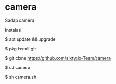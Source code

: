 # camera

Sadap camera

Instalasi

$ apt update && upgrade

$ pkg install git

$ git clone https://github.com/sixtysix-Team/camera

$ cd camera

$ sh camera.sh
